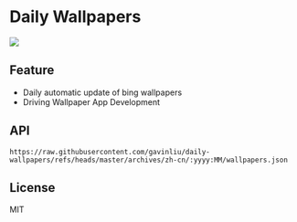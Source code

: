 # Daily Wallpapers
  
![](https://www.bing.com/th?id=OHR.ForumRomanum_ZH-CN5873120178_UHD.jpg)

## Feature

- Daily automatic update of bing wallpapers
- Driving Wallpaper App Development

## API

```
https://raw.githubusercontent.com/gavinliu/daily-wallpapers/refs/heads/master/archives/zh-cn/:yyyy:MM/wallpapers.json
```

## License

MIT
  
